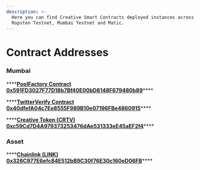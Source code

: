 ```yaml
---
description: >-
  Here you can find Creative Smart Contracts deployed instances across Ethereum
  Ropsten Testnet, Mumbai Testnet and Matic.
---
```


# Contract Addresses

### Mumbai

\*\*\*\*[**PoolFactory Contract       0x591FD3027F77D18b7Bf40E00bD8148F679480b89**](https://explorer-mumbai.maticvigil.com/address/0x591FD3027F77D18b7Bf40E00bD8148F679480b89/transactions)\*\*\*\*

\*\*\*\*[**TwitterVerify Contract      0x40dfefA04c7Ee8555F989B10e07196FBe4860915**](https://explorer-mumbai.maticvigil.com/address/0x40dfefA04c7Ee8555F989B10e07196FBe4860915/transactions)\*\*\*\*

\*\*\*\*[**Creative Token \(CRTV\)    0xc59Cd7D4A979373253476dAe531333eE45aEF2f4**](https://explorer-mumbai.maticvigil.com/address/0xc59Cd7D4A979373253476dAe531333eE45aEF2f4/transactions)\*\*\*\*

### Asset 

\*\*\*\*[**Chainlink \(LINK\)  0x326C977E6efc84E512bB9C30f76E30c160eD06FB**](https://explorer-mumbai.maticvigil.com/address/0x326C977E6efc84E512bB9C30f76E30c160eD06FB/transactions)\*\*\*\*

